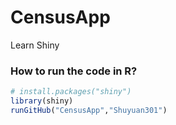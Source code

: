 # CensusApp

Learn Shiny 

### How to run the code in R?


```r
# install.packages("shiny")
library(shiny)
runGitHub("CensusApp","Shuyuan301")
```

